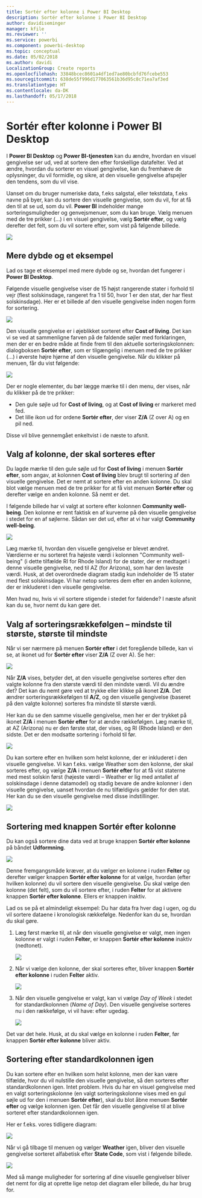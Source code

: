 ```yaml
---
title: Sortér efter kolonne i Power BI Desktop
description: Sortér efter kolonne i Power BI Desktop
author: davidiseminger
manager: kfile
ms.reviewer: ''
ms.service: powerbi
ms.component: powerbi-desktop
ms.topic: conceptual
ms.date: 05/02/2018
ms.author: davidi
LocalizationGroup: Create reports
ms.openlocfilehash: 33848bcec8601a4df1ed7ae80bcbfd76fcebe553
ms.sourcegitcommit: 638de55f996d177063561b36d95c8c71ea7af3ed
ms.translationtype: HT
ms.contentlocale: da-DK
ms.lasthandoff: 05/17/2018
---
```

# <a name="sort-by-column-in-power-bi-desktop"></a>Sortér efter kolonne i Power BI Desktop
I **Power BI Desktop** og **Power BI-tjenesten** kan du ændre, hvordan en visuel gengivelse ser ud, ved at sortere den efter forskellige datafelter. Ved at ændre, hvordan du sorterer en visuel gengivelse, kan du fremhæve de oplysninger, du vil formidle, og sikre, at den visuelle gengivelse afspejler den tendens, som du vil vise.

Uanset om du bruger numeriske data, f.eks salgstal, eller tekstdata, f.eks navne på byer, kan du sortere den visuelle gengivelse, som du vil, for at få den til at se ud, som du vil.  **Power BI** indeholder mange sorteringsmuligheder og genvejsmenuer, som du kan bruge. Vælg menuen med de tre prikker (...) i en visuel gengivelse, vælg **Sortér efter**, og vælg derefter det felt, som du vil sortere efter, som vist på følgende billede.

![](media/desktop-sort-by-column/sortbycolumn_2.png)

## <a name="more-depth-and-an-example"></a>Mere dybde og et eksempel
Lad os tage et eksempel med mere dybde og se, hvordan det fungerer i **Power BI Desktop**.

Følgende visuelle gengivelse viser de 15 højst rangerende stater i forhold til vejr (flest solskinsdage, rangeret fra 1 til 50, hvor 1 er den stat, der har flest solskinsdage). Her er et billede af den visuelle gengivelse inden nogen form for sortering.

![](media/desktop-sort-by-column/sortbycolumn_1.png)

Den visuelle gengivelse er i øjeblikket sorteret efter **Cost of living**. Det kan vi se ved at sammenligne farven på de faldende søjler med forklaringen, men der er en bedre måde at finde frem til den aktuelle sorteringskolonnen: dialogboksen **Sortér efter**, som er tilgængelig i menuen med de tre prikker (...) i øverste højre hjørne af den visuelle gengivelse. Når du klikker på menuen, får du vist følgende:

![](media/desktop-sort-by-column/sortbycolumn_2.png)

Der er nogle elementer, du bør lægge mærke til i den menu, der vises, når du klikker på de tre prikker:

* Den gule søjle ud for **Cost of living**, og at **Cost of living** er markeret med fed.
* Det lille ikon ud for ordene **Sortér efter**, der viser **Z/A** (Z over A) og en pil ned.

Disse vil blive gennemgået enkeltvist i de næste to afsnit.

## <a name="selecting-which-column-to-use-for-sorting"></a>Valg af kolonne, der skal sorteres efter
Du lagde mærke til den gule søjle ud for **Cost of living** i menuen **Sortér efter**, som angav, at kolonnen **Cost of living** blev brugt til sortering af den visuelle gengivelse. Det er nemt at sortere efter en anden kolonne. Du skal blot vælge menuen med de tre prikker for at få vist menuen **Sortér efter** og derefter vælge en anden kolonne. Så nemt er det.

I følgende billede har vi valgt at sortere efter kolonnen **Community well-being**. Den kolonne er rent faktisk en af kurverne på den visuelle gengivelse i stedet for en af søjlerne. Sådan ser det ud, efter at vi har valgt **Community well-being**.

![](media/desktop-sort-by-column/sortbycolumn_3.png)

Læg mærke til, hvordan den visuelle gengivelse er blevet ændret. Værdierne er nu sorteret fra højeste værdi i kolonnen "Community well-being" (i dette tilfælde RI for Rhode Island) for de stater, der er medtaget i denne visuelle gengivelse, ned til AZ (for Arizona), som har den laveste værdi. Husk, at det overordnede diagram stadig kun indeholder de 15 stater med flest solskinsdage. Vi har netop sorteres dem efter en anden kolonne, der er inkluderet i den visuelle gengivelse.

Men hvad nu, hvis vi vil sortere stigende i stedet for faldende? I næste afsnit kan du se, hvor nemt du kan gøre det.

## <a name="selecting-the-sort-order---smallest-to-largest-largest-to-smallest"></a>Valg af sorteringsrækkefølgen – mindste til største, største til mindste
Når vi ser nærmere på menuen **Sortér efter** i det foregående billede, kan vi se, at ikonet ud for **Sortér efter** viser **Z/A** (Z over A). Se her:

![](media/desktop-sort-by-column/sortbycolumn_4.png)

Når **Z/A** vises, betyder det, at den visuelle gengivelse sorteres efter den valgte kolonne fra den største værdi til den mindste værdi. Vil du ændre det? Det kan du nemt gøre ved at trykke eller klikke på ikonet **Z/A**. Det ændrer sorteringsrækkefølgen til **A/Z**, og den visuelle gengivelse (baseret på den valgte kolonne) sorteres fra mindste til største værdi.

Her kan du se den samme visuelle gengivelse, men her er der trykket på ikonet **Z/A** i menuen **Sortér efter** for at ændre rækkefølgen. Læg mærke til, at AZ (Arizona) nu er den første stat, der vises, og RI (Rhode Island) er den sidste. Det er den modsatte sortering i forhold til før.

![](media/desktop-sort-by-column/sortbycolumn_5.png)

Du kan sortere efter en hvilken som helst kolonne, der er inkluderet i den visuelle gengivelse. Vi kan f.eks. vælge Weather som den kolonne, der skal sorteres efter, og vælge **Z/A** i menuen **Sortér efter** for at få vist staterne med mest solskin først (højeste værdi – Weather er lig med antallet af solskinsdage i denne datamodel) og stadig bevare de andre kolonner i den visuelle gengivelse, uanset hvordan de nu tilfældigvis gælder for den stat. Her kan du se den visuelle gengivelse med disse indstillinger.

![](media/desktop-sort-by-column/sortbycolumn_6.png)

## <a name="sort-using-the-sort-by-column-button"></a>Sortering med knappen Sortér efter kolonne
Du kan også sortere dine data ved at bruge knappen **Sortér efter kolonne** på båndet **Udformning**.

![](media/desktop-sort-by-column/sortbycolumn_8.png)

Denne fremgangsmåde kræver, at du vælger en kolonne i ruden **Felter** og derefter vælger knappen **Sortér efter kolonne** for at vælge, hvordan (efter hvilken kolonne) du vil sortere den visuelle gengivelse. Du skal vælge den kolonne (det felt), som du vil sortere efter, i ruden **Felter** for at aktivere knappen **Sortér efter kolonne**. Ellers er knappen inaktiv.

Lad os se på et almindeligt eksempel: Du har data fra hver dag i ugen, og du vil sortere dataene i kronologisk rækkefølge. Nedenfor kan du se, hvordan du skal gøre.

1. Læg først mærke til, at når den visuelle gengivelse er valgt, men ingen kolonne er valgt i ruden **Felter**, er knappen **Sortér efter kolonne** inaktiv (nedtonet).
   
   ![](media/desktop-sort-by-column/sortbycolumn_9a.png)
2. Når vi vælge den kolonne, der skal sorteres efter, bliver knappen **Sortér efter kolonne** i ruden **Felter** aktiv.
   
   ![](media/desktop-sort-by-column/sortbycolumn_10.png)
3. Når den visuelle gengivelse er valgt, kan vi vælge *Day of Week* i stedet for standardkolonnen (*Name of Day*). Den visuelle gengivelse sorteres nu i den rækkefølge, vi vil have: efter ugedag.
   
   ![](media/desktop-sort-by-column/sortbycolumn_11.png)

Det var det hele. Husk, at du skal vælge en kolonne i ruden **Felter**, før knappen **Sortér efter kolonne** bliver aktiv.

## <a name="getting-back-to-default-column-for-sorting"></a>Sortering efter standardkolonnen igen
Du kan sortere efter en hvilken som helst kolonne, men der kan være tilfælde, hvor du vil nulstille den visuelle gengivelse, så den sorteres efter standardkolonnen igen. Intet problem. Hvis du har en visuel gengivelse med en valgt sorteringskolonne (en valgt sorteringskolonne vises med en gul søjle ud for den i menuen **Sortér efter**), skal du blot åbne menuen **Sortér efter** og vælge kolonnen igen. Det får den visuelle gengivelse til at blive sorteret efter standardkolonnen igen.

Her er f.eks. vores tidligere diagram:

![](media/desktop-sort-by-column/sortbycolumn_6.png)

Når vi gå tilbage til menuen og vælger **Weather** igen, bliver den visuelle gengivelse sorteret alfabetisk efter **State Code**, som vist i følgende billede.

![](media/desktop-sort-by-column/sortbycolumn_7.png)

Med så mange muligheder for sortering af dine visuelle gengivelser bliver det nemt for dig at oprette lige netop det diagram eller billede, du har brug for.

